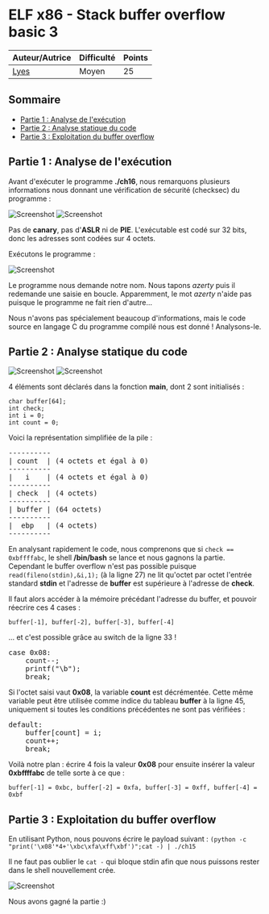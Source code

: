 # ELF x86 - Stack buffer overflow basic 3

| Auteur/Autrice | Difficulté | Points |
|----------------|------------|--------|
|     [Lyes](https://www.root-me.org/Lyes?lang=fr)       | Moyen|   25    |     

## Sommaire
- [Partie 1 : Analyse de l'exécution](https://github.com/0xS3GFAULT/CTF-WriteUps_Fr/blob/main/rootme/App%20-%20Syst%C3%A8me/Moyen/ELF%20x86%20-%20Stack%20buffer%20overflow%20basic%203/readme.md#partie-1--analyse-de-lex%C3%A9cution)
- [Partie 2 : Analyse statique du code](https://github.com/0xS3GFAULT/CTF-WriteUps_Fr/blob/main/rootme/App%20-%20Syst%C3%A8me/Moyen/ELF%20x86%20-%20Stack%20buffer%20overflow%20basic%203/readme.md#partie-2--analyse-statique-du-code)
- [Partie 3 : Exploitation du buffer overflow](https://github.com/0xS3GFAULT/CTF-WriteUps_Fr/blob/main/rootme/App%20-%20Syst%C3%A8me/Moyen/ELF%20x86%20-%20Stack%20buffer%20overflow%20basic%203/readme.md#partie-3--exploitation-du-buffer-overflow)

## Partie 1 : Analyse de l'exécution

Avant d'exécuter le programme **./ch16**, nous remarquons plusieurs informations nous donnant une vérification de sécurité (checksec) du programme : 

![Screenshot](./assets/images/checksec_ch16_1.png?raw=true)
![Screenshot](./assets/images/checksec_ch16_2.png?raw=true)

Pas de **canary**, pas d'**ASLR** ni de **PIE**. L'exécutable est codé sur 32 bits, donc les adresses sont codées sur 4 octets.

Exécutons le programme : 

![Screenshot](./assets/images/exec_ch16_1.png?raw=true)

Le programme nous demande notre nom. Nous tapons *azerty* puis il redemande une saisie en boucle. Apparemment, le mot *azerty* n'aide pas puisque le programme ne fait rien d'autre...

Nous n'avons pas spécialement beaucoup d'informations, mais le code source en langage C du programme compilé nous est donné ! Analysons-le.

## Partie 2 : Analyse statique du code

![Screenshot](./assets/images/code_ch16_1.png?raw=true)
![Screenshot](./assets/images/code_ch16_2.png?raw=true)

4 éléments sont déclarés dans la fonction **main**, dont 2 sont initialisés :

```
char buffer[64];
int check;
int i = 0;
int count = 0;
```

Voici la représentation simplifiée de la pile : 

<pre>
----------
| count  | (4 octets et égal à 0)
----------
|   i    | (4 octets et égal à 0)
----------
| check  | (4 octets)
----------
| buffer | (64 octets)
----------
|  ebp   | (4 octets)
----------
</pre>

En analysant rapidement le code, nous comprenons que si ```check == 0xbffffabc```, le shell **/bin/bash** se lance et nous gagnons la partie.
Cependant le buffer overflow n'est pas possible puisque ```read(fileno(stdin),&i,1);``` (à la ligne 27) ne lit qu'octet par octet l'entrée standard **stdin** et l'adresse de **buffer** est supérieure à l'adresse de **check**.

Il faut alors accéder à la mémoire précédant l'adresse du buffer, et pouvoir réecrire ces 4 cases : 

```buffer[-1], buffer[-2], buffer[-3], buffer[-4]```

... et c'est possible grâce au switch de la ligne 33 !

<pre>
case 0x08:
    count--;
    printf("\b");
    break;
</pre>

Si l'octet saisi vaut **0x08**, la variable **count** est décrémentée. Cette même variable peut être utilisée comme indice du tableau **buffer** à la ligne 45, uniquement si toutes les conditions précédentes ne sont pas vérifiées :

<pre>
default:
    buffer[count] = i;
    count++;
    break;
</pre>

Voilà notre plan : écrire 4 fois la valeur **0x08** pour ensuite insérer la valeur **0xbffffabc** de telle sorte à ce que : 

```buffer[-1] = 0xbc, buffer[-2] = 0xfa, buffer[-3] = 0xff, buffer[-4] = 0xbf```

## Partie 3 : Exploitation du buffer overflow

En utilisant Python, nous pouvons écrire le payload suivant : ```(python -c "print('\x08'*4+'\xbc\xfa\xff\xbf')";cat -) | ./ch15```

Il ne faut pas oublier le ```cat -``` qui bloque stdin afin que nous puissons rester dans le shell nouvellement crée.

![Screenshot](./assets/images/exploit_ch16.png?raw=true)

Nous avons gagné la partie :)
